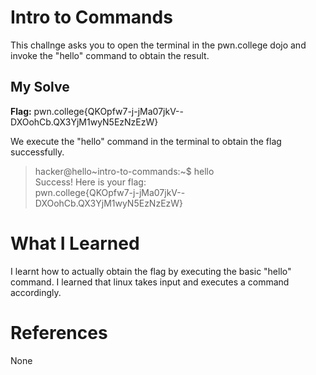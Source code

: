 # Intro to Commands
This challnge asks you to open the terminal in the pwn.college dojo and invoke the "hello" command to obtain the result.
## My Solve
**Flag:** pwn.college{QKOpfw7-j-jMa07jkV--DXOohCb.QX3YjM1wyN5EzNzEzW} 

We execute the "hello" command in the terminal to obtain the flag successfully.
> hacker@hello~intro-to-commands:~$ hello                                                                                
> Success! Here is your flag:                                                                                            
> pwn.college{QKOpfw7-j-jMa07jkV--DXOohCb.QX3YjM1wyN5EzNzEzW}
# What I Learned
I learnt how to actually obtain the flag by executing the basic "hello" command. I learned that linux takes input and executes a command accordingly.
# References 
None